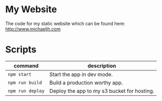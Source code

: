# My Website

The code for my static website which can be found here: http://www.michaeljh.com

# Scripts

| command          | description                                 |
| ---------------- | ------------------------------------------- |
| `npm start`      | Start the app in dev mode.                  |
| `npm run build`  | Build a production worthy app.              |
| `npm run deploy` | Deploy the app to my s3 bucket for hosting. |
